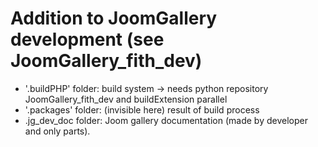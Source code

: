 
# Addition to JoomGallery development (see JoomGallery_fith_dev)

* '.buildPHP' folder: build system -> needs python repository JoomGallery_fith_dev and buildExtension parallel
* '.packages' folder:  (invisible here) result of build process
* .jg_dev_doc folder: Joom gallery documentation (made by developer and only parts). 
